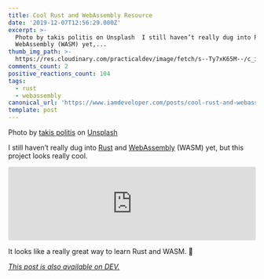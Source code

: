 ```yaml
---
title: Cool Rust and WebAssembly Resource
date: '2019-12-07T12:56:29.000Z'
excerpt: >-
  Photo by takis politis on Unsplash  I still haven’t really dug into Rust and
  WebAssembly (WASM) yet,...
thumb_img_path: >-
  https://res.cloudinary.com/practicaldev/image/fetch/s--Ty7xK65M--/c_imagga_scale,f_auto,fl_progressive,h_420,q_auto,w_1000/https://thepracticaldev.s3.amazonaws.com/i/rawwnuemdznz7320zmkp.jpg
comments_count: 2
positive_reactions_count: 104
tags:
  - rust
  - webassembly
canonical_url: 'https://www.iamdeveloper.com/posts/cool-rust-and-webassembly-resource-33j6/'
template: post
---
```



Photo by [takis politis](https://unsplash.com/@citylop?utm_source=unsplash&utm_medium=referral&utm_content=creditCopyText) on [Unsplash](https://unsplash.com/?utm_source=unsplash&utm_medium=referral&utm_content=creditCopyText)

I still haven’t really dug into [Rust](https://www.rust-lang.org) and [WebAssembly](https://webassembly.org) (WASM) yet, but this project looks really cool.


<iframe class="liquidTag" src="https://dev.to/embed/twitter?args=1202898165420249089" style="border: 0; width: 100%;"></iframe>


It looks like a really great way to learn Rust and WASM. 👏

*[This post is also available on DEV.](https://dev.to/nickytonline/cool-rust-and-webassembly-resource-33j6)*


<script>
const parent = document.getElementsByTagName('head')[0];
const script = document.createElement('script');
script.type = 'text/javascript';
script.src = 'https://cdnjs.cloudflare.com/ajax/libs/iframe-resizer/4.1.1/iframeResizer.min.js';
script.charset = 'utf-8';
script.onload = function() {
    window.iFrameResize({}, '.liquidTag');
};
parent.appendChild(script);
</script>    
